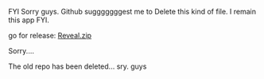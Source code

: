 FYI
Sorry guys. Github sugggggggest me to Delete this kind of file. I remain this app FYI. 

go for release: [Reveal.zip](https://github.com/Jasonbroker/RevealCrackerAPP/releases)

Sorry....

The old repo has been deleted... sry. guys
